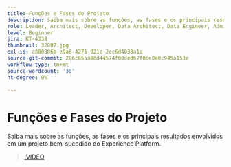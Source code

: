 ```yaml
---
title: Funções e Fases do Projeto
description: Saiba mais sobre as funções, as fases e os principais resultados envolvidos em um projeto bem-sucedido do Experience Platform.
role: Leader, Architect, Developer, Data Architect, Data Engineer, Admin, User
level: Beginner
jira: KT-4338
thumbnail: 32807.jpg
exl-id: a800886b-e9a6-4271-921c-2cc6d4033a1a
source-git-commit: 286c85aa88d44574f00ded67f0de8e0c945a153e
workflow-type: tm+mt
source-wordcount: '38'
ht-degree: 0%

---
```


# Funções e Fases do Projeto

Saiba mais sobre as funções, as fases e os principais resultados envolvidos em um projeto bem-sucedido do Experience Platform.

>[!VIDEO](https://video.tv.adobe.com/v/32807?learn=on&enablevpops)

